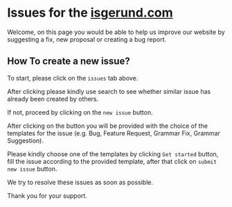 # Issues for the [isgerund.com](https://isgerund.com)
Welcome, on this page you would be able to help us improve our website by suggesting a fix, new proposal or creating a bug report.

## How To create a new issue?
To start, please click on the `issues` tab above.

After clicking please kindly use search to see whether similar issue has already been created by others.

If not, proceed by clicking on the `new issue` button. 

After clicking on the button you will be provided with the choice of the templates for the issue (e.g. Bug, Feature Request, Grammar Fix, Grammar Suggestion). 

Please kindly choose one of the templates by clicking `Get started` button, 
fill the issue according to the provided template, after that click on `submit new issue` button.

We try to resolve these issues as soon as possible.

Thank you for your support.
